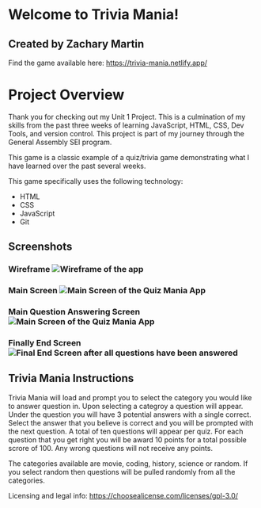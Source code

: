 # Welcome to Trivia Mania!
## Created by Zachary Martin
Find the game available here: https://trivia-mania.netlify.app/

# Project Overview
Thank you for checking out my Unit 1 Project. This is a culmination of my skills from the past three weeks of learning JavaScript, HTML, CSS, Dev Tools, and version control. This project is part of my journey through the General Assembly SEI program.

This game is a classic example of a quiz/trivia game demonstrating what I have learned over the past several weeks.

This game specifically uses the following technology:
* HTML
* CSS
* JavaScript
* Git

## Screenshots
### Wireframe ![Wireframe of the app](https://i.imgur.com/leXiUIO.png)

### Main Screen ![Main Screen of the Quiz Mania App](https://i.imgur.com/JPlhNBl.png)
### Main Question Answering Screen ![Main Screen of the Quiz Mania App](https://i.imgur.com/eProC92.png)
### Finally End Screen ![Final End Screen after all questions have been answered](https://i.imgur.com/WCH1eam.png)

## Trivia Mania Instructions

Trivia Mania will load and prompt you to select the category you would like to answer question in. Upon selecting a categroy a question will appear. Under the question you will have 3 potential answers with a single correct. Select the answer that you believe is correct and you will be prompted with the next question. A total of ten questions will appear per quiz. For each question that you get right you will be award 10 points for a total possible scrore of 100. Any wrong questions will not receive any points.

The categories available are movie, coding, history, science or random. If you select random then questions will be pulled randomly from all the categories.

Licensing and legal info: https://choosealicense.com/licenses/gpl-3.0/
